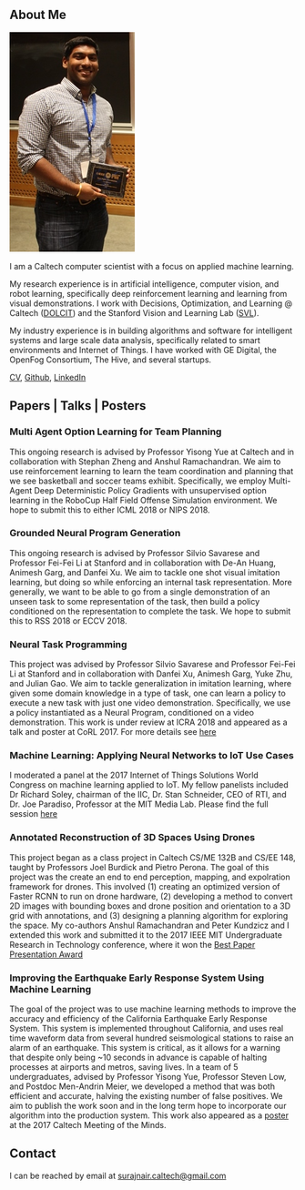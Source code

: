 ## About Me

![](/URTC2017-269.JPG)

I am a Caltech computer scientist with a focus on applied machine learning. 

My research experience is in artificial intelligence, computer vision, and robot learning, specifically deep reinforcement learning and learning from visual demonstrations. I work with Decisions, Optimization, and Learning @ Caltech ([DOLCIT](http://dolcit.cms.caltech.edu/index.html)) and the Stanford Vision and Learning Lab ([SVL](http://cvgl.stanford.edu/projects/jackrabbot/)).

My industry experience is in building algorithms and software for intelligent systems and large scale data analysis, specifically related to smart environments and Internet of Things. I have worked with GE Digital, the OpenFog Consortium, The Hive, and several startups.

[CV](/SurajNairGradResume.pdf), [Github](https://github.com/surajnaircaltech/), [LinkedIn](https://www.linkedin.com/in/surajnaircaltech/)


## Papers | Talks | Posters

### Multi Agent Option Learning for Team Planning
This ongoing research is advised by Professor Yisong Yue at Caltech and in collaboration with Stephan Zheng and Anshul Ramachandran. We aim to use reinforcement learning to learn the team coordination and planning that we see basketball and soccer teams exhibit. Specifically, we employ Multi-Agent Deep Deterministic Policy Gradients with unsupervised option learning in the RoboCup Half Field Offense Simulation environment. We hope to submit this to either ICML 2018 or NIPS 2018.

### Grounded Neural Program Generation
This ongoing research is advised by Professor Silvio Savarese and Professor Fei-Fei Li at Stanford and in collaboration with De-An Huang, Animesh Garg, and Danfei Xu. We aim to tackle one shot visual imitation learning, but doing so while enforcing an internal task representation. More generally, we want to be able to go from a single demonstration of an unseen task to some representation of the task, then build a policy conditioned on the representation to complete the task. We hope to submit this to RSS 2018 or ECCV 2018. 

### Neural Task Programming
This project was advised by Professor Silvio Savarese and Professor Fei-Fei Li at Stanford and in collaboration with Danfei Xu, Animesh Garg, Yuke Zhu, and Julian Gao. We aim to tackle generalization in imitation learning, where given some domain knowledge in a type of task, one can learn a policy to execute a new task with just one video demonstration. Specifically, we use a policy instantiated as a Neural Program, conditioned on a video demonstration. This work is under review at ICRA 2018 and appeared as a talk and poster at CoRL 2017. For more details see [here](https://stanfordvl.github.io/ntp/)

### Machine Learning: Applying Neural Networks to IoT Use Cases
I moderated a panel at the 2017 Internet of Things Solutions World Congress on machine learning applied to IoT. My fellow panelists included Dr Richard Soley, chairman of the IIC, Dr. Stan Schneider, CEO of RTI, and Dr. Joe Paradiso, Professor at the MIT Media Lab. Please find the full session [here](https://youtu.be/OuvjRmOvtwo)

### Annotated Reconstruction of 3D Spaces Using Drones
This project began as a class project in Caltech CS/ME 132B and CS/EE 148, taught by Professors Joel Burdick and Pietro Perona. The goal of this project was the create an end to end perception, mapping, and expolration framework for drones. This involved (1) creating an optimized version of Faster RCNN to run on drone hardware, (2) developing a method to convert 2D images with bounding boxes and drone position and orientation to a 3D grid with annotations, and (3) designing a planning algorithm for exploring the space. My co-authors Anshul Ramachandran and Peter Kundzicz and I extended this work and submitted it to the 2017 IEEE MIT Undergraduate Research in Technology conference, where it won the [Best Paper Presentation Award](http://eas.caltech.edu/news/1050)

### Improving the Earthquake Early Response System Using Machine Learning
The goal of the project was to use machine learning methods to improve the accuracy and efficiency of the California Earthquake Early Response System. This system is implemented throughout California, and uses real time waveform data from several hundred seismological stations to raise an alarm of an earthquake. This system is critical, as it allows for a warning that despite only being ~10 seconds in advance is capable of halting processes at airports and metros, saving lives. In a team of 5 undergraduates, advised by Professor Yisong Yue, Professor Steven Low, and Postdoc Men-Andrin Meier, we developed a method that was both efficient and accurate, halving the existing number of false positives. We aim to publish the work soon and in the long term hope to incorporate our algorithm into the production system. This work also appeared as a [poster](https://docs.google.com/presentation/d/1q3W528OFKWTJnpsoGnWsx1xoH7ayYfyBLzM3cKd9v34/edit?usp=sharing) at the 2017 Caltech Meeting of the Minds.

## Contact

I can be reached by email at surajnair.caltech@gmail.com
